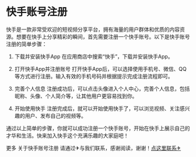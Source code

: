 # 快手账号注册

快手是一款非常受欢迎的短视频分享平台，拥有海量的用户群体和优质的内容资源。想要在快手上分享精彩的瞬间，首先需要注册一个快手账号。以下是快手账号注册的简单步骤：

1. 下载并安装快手App
在应用商店中搜索“快手”，下载并安装快手App。

2. 打开快手App并注册账号
打开快手App后，可以选择使用手机号、微信、QQ等方式进行注册。输入有效的手机号码并根据提示完成注册流程即可。

3. 完善个人信息
注册成功后，可以点击头像进入个人中心，完善个人信息，包括昵称、头像、个人简介等，让其他用户更容易找到你。

4. 开始使用快手
注册完成后，就可以开始使用快手了，可以浏览视频、关注感兴趣的用户、发布自己的视频等。

通过以上简单的步骤，你就可以成功注册一个快手账号，开始在快手上展示自己的才华和生活。快来加入快手这个充满乐趣的大家庭吧！

更多 关于快手账号注册 请通过✈与我们联系，感谢阅读，谢谢！[点这里联系✈](https://b.k02.cc)
